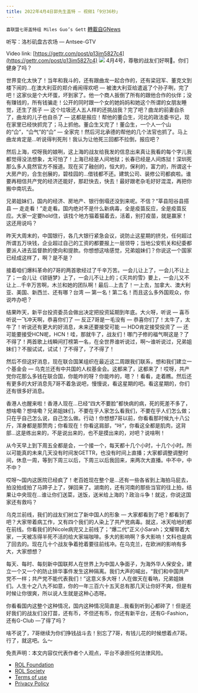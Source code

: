 ```yaml
---
title: 2022年4月4日郭先生盖特 — 视频1「9分36秒」
---
```

`喜联盟七哥盖特组 Miles Guo’s Gett` [轉載自GNews](https://gnews.org/zh-hans/2290249/)

听写：洛杉矶盘古农场 — Antsee-GTV

Video link: [https://gettr.com/post/p13im5827c4](https://gettr.com/post/p13im5827c4)
![](https://assets.gnews.org/wp-content/uploads/2022/04/C6D54B72-8455-403A-8918-10D9934A88D4.jpeg)
4月4号，尊敬的战友们好啊🙏。你们健身了吗？

世界变化太快了！当年和我斗的，还有跟曲龙一起合作的，还有梁冠军、董克文到楼下闹的…在澳大利亚的郑介甫闹得欢吧 — 被澳大利亚给遣返了个孙子咧，完了吧！这家伙是个大坏蛋，坏到家了。他一个商人扳倒了所有的跟他合作的伙伴；没有赚钱的，所有钱骗走！公开的同时跟一个女的她妈妈和她这个所谓的女朋友睡觉，还生了孩子 — 这个垃圾还人五人样的还挑战我？完了吧？曲龙的前妻自杀了，曲龙的儿子也自杀了 — 这都是报应！帮他的董仚生，河北的政法委书记，现在家里已经快抓完了；马上抓他。董仚生又完了！董仚生，一个人一个山的“仚”，“仚气”的“仚” — 全家完！然后河北承德的帮他的几个法官也抓了。马上曲龙肯定是…听说得判死刑！我认为让他死三回都不拉倒，报应吧？

然后上海，哎呀我的娘咧，这上海的战友给我发的信息出来真让我看的每个字儿我都觉得没法想象，太可怕了！上海已经是人间地狱；长春已经是人间炼狱！深圳死那么多人竟然官方不报道。现在买了融创的，恒大的，保利的，富力的，所谓这十大房产的，合生创展的，碧桂园的…借钱都不还。建筑公司、装修公司都疯啦。谁要再相信共产党的经济还能好，那赶快去，快去！最好跟老杂毛好好混混，再把你搬中南坑去。

兄弟姐妹们，国内的经济、房地产、银行倒塌还没到来呢。不信？“莘县阳谷县搭县 — 走走看！”走走看。国内绝对不是什么新病毒，全是疫苗反应，全是疫苗反应。大家一定要hold住，该找个地方猫着猫着去，活着，别打疫苗，就是赢家！这还用说吗？

昨天大周末的，中国银行，各几大银行紧急会议，说防止这星期的挤兑，任何超过所谓五万块钱，企业超过自己的工资的都要报上一层领导；当地公安机关和纪委都要派人进去监督款的使向和提款。你想想这啥感觉，兄弟姐妹们？你说这一个国家已经成这样了，啊？是不是？

接着咱们爆料革命的7哥的两首歌经过了千辛万苦。一会儿让上了，一会儿不让上了；一会儿让《锁链梦》上了，一会儿不让上的；《灭共的雪》要上，一会儿又不让上…千辛万苦啊，木兰和她的团队啊！最后…上去了！一上去，加拿大、澳大利亚、美国、新西兰、还有哪？台湾 — 第一名！第二名！而且这么多外国观众，你说咋办吧？

结果昨天，新平台投资委员会做出决定把投资延期到年底。大火呀，听说 — 喜币听说一飞冲天啊，恭喜你们了 — 反正7哥是一毛没有 — 恭喜你们了！太牛了，太牛了！听说还有更大的好消息，未来还要接受可能 — HDO肯定接受投资了 — 还可能要接受HCN呢，HCN！哇，那就牛了，战友们！哪门子修的福气啊这是？了不得了！两首歌上线瞬间打榜第一名，在全世界谁听说过，啊～谁听说过，兄弟姐妹们？不服试试，试试！了不得了，了不得了！

然后不但这好消息，现在联合国某组织在最近这二周跟我们联系，想和我们建立一个基金会 — 乌克兰还有中共国的人权基金会。这都来了，这都来了！哎呀，共产党你花那么多钱在联合国，你能咋的呀？你能咋的，嗯？！看看，走着瞧。然后还有更多的大好消息先7哥不着急说吧，慢慢说，看这星期的吧。看这星期的，你们还有很多好消息。

香港人也醒来啦！香港人现在…已经“四大不要脸”都快病的病，死的死差不多了，想啥嘞？想啥嘞？兄弟姐妹们，不要在乎人家怎么看我们，不要在乎人们怎么做；只在乎自己怎么说，自己怎么做。行动！你想想7哥以前，你看看那时候九十八公斤，浑身都是那赘肉；你看现在！你看这肩部，“咔”，你看这全都是肌肉，这背部…这是练出来的，不是说出来的，也不是摸出来的，对吧？说啥咧！

从今天早上到下周五全都是会，一个接一个，每天都十几个小时，十几个小时。所以可能真的未来几天没有时间发GETTR，也没有时间上直播；大家都调整调整时间，休息一周，等到下周三以后，下周三以后我回来，来两次大直播。中不中，中不中？

哎呀～国内这医院已经疯了！老百姓现在整个是…还有一些各省到上海拍马屁去，拍没拍成拍了马蹄子上了，弹回来了。湖南的，还有河南的那些当官的往上拍，结果让中央现在…谁让你们送菜，送饭，送米给上海的？政治斗争！就这，你说这国家还有救吗？

乌克兰前线，我们的战友们树立了新中国人的形象 — 大家都看到了吧？都看到了吧？大家带着病工作，又有四个我们的人染上了共产党病毒。就这，冰天哈地的都在前线。你看我们的Nicole病完又上前线了；“爆二代”正义小Sarah；文耀带着大家，一天被冻得半死不活的给大家端咖啡。多大的影响啊？多大影响！文科也是病了回去的。现在几十个战友争着抢着要往前线冲。在乌克兰，在欧洲的影响有多大，大家想想？

每天、每时、每刻新中国联邦人在世界上为中国人争面子，为海外华人保安全，建立一个又一个的防止排华事件发生这种隔离。我们大声的喊出，“我们和中国共产党不一样；共产党不能代表我们！”这意义多大呀！人在做天在看呐，兄弟姐妹们。人生十之八九不如意，你的一年三百六十五天总有那几天让你好不爽，但是有时候让你很爽，所以说人生就是这种心态呀。

你看看国内这整个这种情况，国内这种情况简直是…我看到听到心都碎了！但是还好我们的战友们没打苗，还有币，不但还有币，你还有新平台，还有G-Fashion，还有G-Club —了得了吗？

啥不说了，7哥继续为你们挣钱战斗去！别忘了7哥，有钱儿花的时候想着点7哥。行了，就这吧。么～

 

免责声明：本文内容仅代表作者个人观点，平台不承担任何法律风险。

- [ROL Foundation](https://rolfoundation.org/)
- [ROL Society](https://rolsociety.org/)
- [Terms of use](https://gnews.org/terms-of-use-3/)
- [Privacy Policy](https://gnews.org/privacy-policy/)
